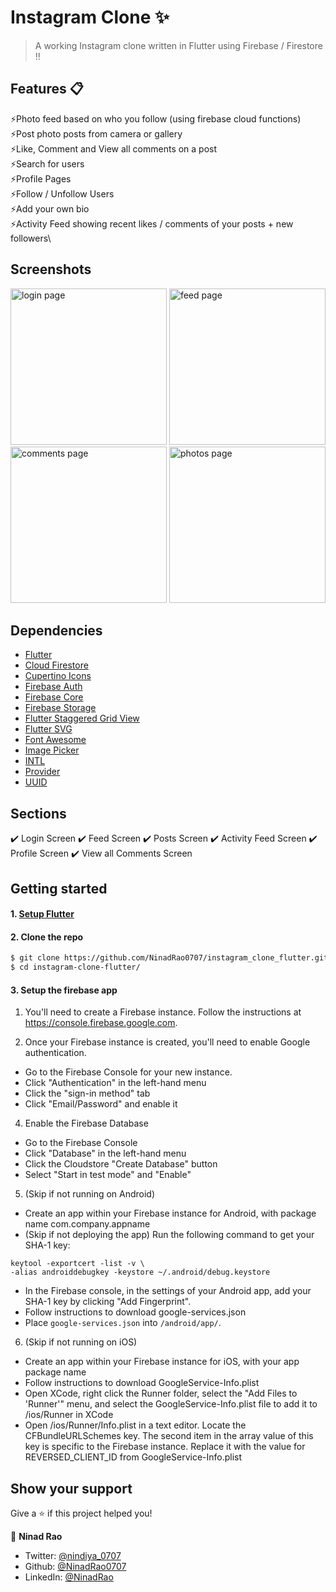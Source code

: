 # Instagram Clone ✨ 

> A working Instagram clone written in Flutter using Firebase / Firestore !!

## Features 📋
⚡️Photo feed based on who you follow (using firebase cloud functions)\
⚡️Post photo posts from camera or gallery\
⚡️Like, Comment and View all comments on a post\
⚡️Search for users\
⚡️Profile Pages\
⚡️Follow / Unfollow Users\
⚡️Add your own bio\
⚡️Activity Feed showing recent likes / comments of your posts + new followers\

## Screenshots
<p>
  <img src="https://user-images.githubusercontent.com/67018142/155892044-5c9ff251-0096-46c8-9286-9b5e5b122257.png" alt="login page" width="250">
  <img src="https://user-images.githubusercontent.com/67018142/155892014-0b0a63b1-ecfb-4fb7-9ad6-d60b48e68769.png" alt="feed page" width="250">
  <img src="https://user-images.githubusercontent.com/67018142/155891458-978a1dd7-338b-4ecd-81fd-a9e47e2dbe2e.png" alt="comments page" width="250">
  <img src="https://user-images.githubusercontent.com/67018142/155891511-f4d7e401-5c47-4faf-b55f-361d293b38a7.png" alt="photos page" width="250">
</p>

## Dependencies

* [Flutter](https://flutter.dev/)
* [Cloud Firestore](https://pub.dev/packages/cloud_firestore)
* [Cupertino Icons](https://pub.dev/packages/cupertino_icons)
* [Firebase Auth](https://pub.dev/packages/firebase_auth)
* [Firebase Core](https://pub.dev/packages/firebase_core)
* [Firebase Storage](https://pub.dev/packages/firebase_storage)
* [Flutter Staggered Grid View](https://pub.dev/packages/flutter_staggered_grid_view)
* [Flutter SVG](https://pub.dev/packages/flutter_svg)
* [Font Awesome](https://pub.dev/packages/font_awesome_flutter)
* [Image Picker](https://pub.dev/packages/image_picker)
* [INTL](https://pub.dev/packages/intl)
* [Provider](https://pub.dev/packages/provider)
* [UUID](https://pub.dev/packages/uuid)

## Sections

✔️ Login Screen
✔️ Feed Screen
✔️ Posts Screen
✔️ Activity Feed Screen
✔️ Profile Screen
✔️ View all Comments Screen

## Getting started

#### 1. [Setup Flutter](https://flutter.dev/docs/get-started/install)

#### 2. Clone the repo

```sh
$ git clone https://github.com/NinadRao0707/instagram_clone_flutter.git
$ cd instagram-clone-flutter/
```

#### 3. Setup the firebase app

1. You'll need to create a Firebase instance. Follow the instructions at https://console.firebase.google.com.

3. Once your Firebase instance is created, you'll need to enable Google authentication.

* Go to the Firebase Console for your new instance.
* Click "Authentication" in the left-hand menu
* Click the "sign-in method" tab
* Click "Email/Password" and enable it

4. Enable the Firebase Database
* Go to the Firebase Console
* Click "Database" in the left-hand menu
* Click the Cloudstore "Create Database" button
* Select "Start in test mode" and "Enable"

5. (Skip if not running on Android)

* Create an app within your Firebase instance for Android, with package name com.company.appname
* (Skip if not deploying the app) Run the following command to get your SHA-1 key:

```
keytool -exportcert -list -v \
-alias androiddebugkey -keystore ~/.android/debug.keystore
```

* In the Firebase console, in the settings of your Android app, add your SHA-1 key by clicking "Add Fingerprint".
* Follow instructions to download google-services.json
* Place `google-services.json` into `/android/app/`.

6. (Skip if not running on iOS)

* Create an app within your Firebase instance for iOS, with your app package name
* Follow instructions to download GoogleService-Info.plist
* Open XCode, right click the Runner folder, select the "Add Files to 'Runner'" menu, and select the GoogleService-Info.plist file to add it to /ios/Runner in XCode
* Open /ios/Runner/Info.plist in a text editor. Locate the CFBundleURLSchemes key. The second item in the array value of this key is specific to the Firebase instance. Replace it with the value for REVERSED_CLIENT_ID from GoogleService-Info.plist

## Show your support

Give a ⭐️ if this project helped you!

👤 **Ninad Rao**

-   Twitter: [@nindiya_0707](https://twitter.com/nindiya_0707)
-   Github: [@NinadRao0707](https://github.com/NinadRao0707)
-   LinkedIn: [@NinadRao](https://www.linkedin.com/in/ninad-rao-04765b28/)
